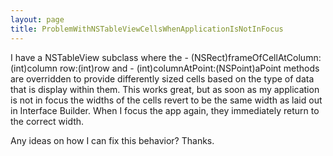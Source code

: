```yaml
---
layout: page
title: ProblemWithNSTableViewCellsWhenApplicationIsNotInFocus
---
```




I have a NSTableView subclass where the     - (NSRect)frameOfCellAtColumn:(int)column row:(int)row  and     - (int)columnAtPoint:(NSPoint)aPoint methods are overridden to provide differently sized cells based on the type of data that is display within them. This works great, but as soon as my application is not in focus the widths of the cells revert to be the same width as laid out in Interface Builder. When I focus the app again, they immediately return to the correct width.

Any ideas on how I can fix this behavior? Thanks.

